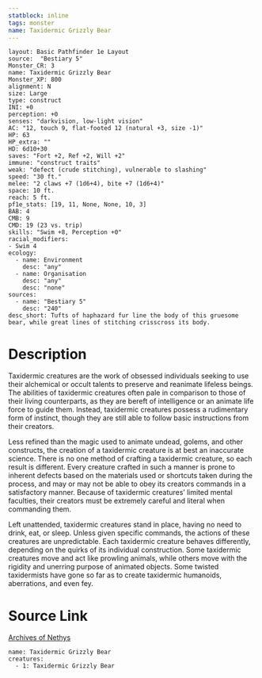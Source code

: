 ```yaml
---
statblock: inline
tags: monster
name: Taxidermic Grizzly Bear
---
```

```statblock
layout: Basic Pathfinder 1e Layout
source:  "Bestiary 5"
Monster_CR: 3
name: Taxidermic Grizzly Bear
Monster_XP: 800
alignment: N
size: Large
type: construct
INI: +0
perception: +0
senses: "darkvision, low-light vision"
AC: "12, touch 9, flat-footed 12 (natural +3, size -1)"
HP: 63
HP_extra: ""
HD: 6d10+30
saves: "Fort +2, Ref +2, Will +2"
immune: "construct traits"
weak: "defect (crude stitching), vulnerable to slashing"
speed: "30 ft."
melee: "2 claws +7 (1d6+4), bite +7 (1d6+4)"
space: 10 ft.
reach: 5 ft.
pf1e_stats: [19, 11, None, None, 10, 3]
BAB: 4
CMB: 9
CMD: 19 (23 vs. trip)
skills: "Swim +8, Perception +0"
racial_modifiers:
- Swim 4
ecology:
  - name: Environment
    desc: "any"
  - name: Organisation
    desc: "any"
    desc: "none"
sources:
  - name: "Bestiary 5"
    desc: "240"
desc_short: Tufts of haphazard fur line the body of this gruesome bear, while great lines of stitching crisscross its body.
```
# Description
Taxidermic creatures are the work of obsessed individuals seeking to use their alchemical or occult talents to preserve and reanimate lifeless beings. The abilities of taxidermic creatures often pale in comparison to those of their living counterparts, as they are bereft of intelligence or an animate life force to guide them. Instead, taxidermic creatures possess a rudimentary form of instinct, though they are still able to follow basic instructions from their creators.

 Less refined than the magic used to animate undead, golems, and other constructs, the creation of a taxidermic creature is at best an inaccurate science. There is no one method of crafting a taxidermic creature, so each result is different. Every creature crafted in such a manner is prone to inherent defects based on the materials used or shortcuts taken during the process, and may or may not be able to obey its creators commands in a satisfactory manner. Because of taxidermic creatures’ limited mental faculties, their creators must be extremely careful and literal when commanding them.

 Left unattended, taxidermic creatures stand in place, having no need to drink, eat, or sleep. Unless given specific commands, the actions of these creatures are unpredictable. Each taxidermic creature behaves differently, depending on the quirks of its individual construction. Some taxidermic creatures move and act like prowling animals, while others move with the rigidity and unerring purpose of animated objects. Some twisted taxidermists have gone so far as to create taxidermic humanoids, aberrations, and even fey.
# Source Link
[Archives of Nethys](https://aonprd.com/MonsterDisplay.aspx?ItemName=Taxidermic%20Grizzly%20Bear)
```encounter-table
name: Taxidermic Grizzly Bear
creatures:
  - 1: Taxidermic Grizzly Bear
```
